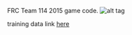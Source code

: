 FRC Team 114 2015 game code.
![alt tag](http://i.imgur.com/zvCRQOd.png)

training data link [here](https://mega.co.nz/#!htA11QqQ!U4ubyCQXV3aXuE1qHu3tJB627-GhavifnLMAJR_gwSA)